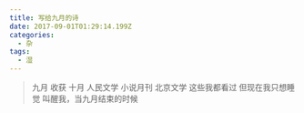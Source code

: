 ```yaml
---
title: 写给九月的诗
date: 2017-09-01T01:29:14.199Z
categories:
  - 杂
tags:
  - 湿
---
```


> 九月
> 收获
> 十月
> 人民文学
> 小说月刊
> 北京文学
> 这些我都看过
> 但现在我只想睡觉
> 叫醒我，当九月结束的时候

